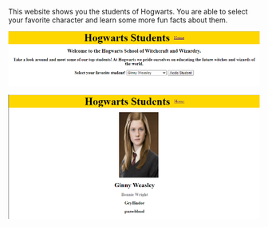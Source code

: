 This website shows you the students of Hogwarts. You are able to select your favorite character and learn some more fun facts about them.

![Screenshot of Front Page](./front%20page.PNG)

![Screenshot of Character Page](./character%20page.PNG)
